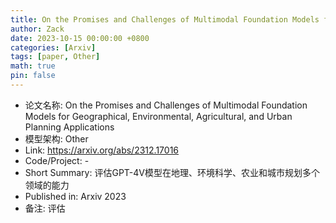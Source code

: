 ```yaml
---
title: On the Promises and Challenges of Multimodal Foundation Models for Geographical, Environmental, Agricultural, and Urban Planning Applications
author: Zack
date: 2023-10-15 00:00:00 +0800
categories: [Arxiv]
tags: [paper, Other]
math: true
pin: false
---
```

- 论文名称: On the Promises and Challenges of Multimodal Foundation Models for Geographical, Environmental, Agricultural, and Urban Planning Applications
- 模型架构: Other
- Link: https://arxiv.org/abs/2312.17016
- Code/Project: -
- Short Summary: 评估GPT-4V模型在地理、环境科学、农业和城市规划多个领域的能力
- Published in: Arxiv 2023
- 备注: 评估
